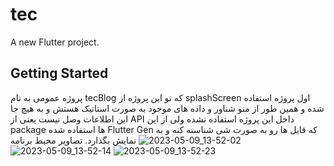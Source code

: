 # tec

A new Flutter project.

## Getting Started

پروژه عمومی به نام tecBlog که تو این پروژه از splashScreen اول پروژه استفاده شده و همین طور از منو شناور و داده های موجود به صورت استاتیک هستش و به هیچ جا این اطلاعات وصل نیست یعنی از API داخل این پروژه استفاده نشده ولی از این package ها استفاده شده Flutter Gen که فایل ها رو به صورت شی شناسنه کنه و به نمایش بگذارد.
تصاویر محیط برنامه
![2023-05-09_13-52-02](https://github.com/SayyehBan/tec/assets/38620223/22871527-6343-40c6-8094-57357fc63a16)
![2023-05-09_13-52-14](https://github.com/SayyehBan/tec/assets/38620223/3871edbd-7eda-4921-b144-1abb1cdaa528)
![2023-05-09_13-52-23](https://github.com/SayyehBan/tec/assets/38620223/c4d491db-64a9-4eae-a491-e54bb92d3821)
